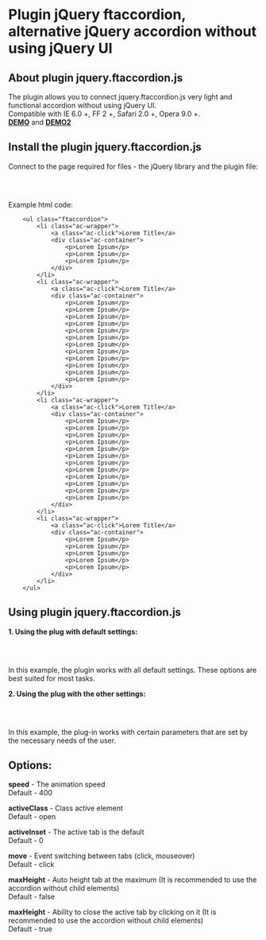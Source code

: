Plugin jQuery ftaccordion, alternative jQuery accordion without using jQuery UI
===========

## About plugin jquery.ftaccordion.js
The plugin allows you to connect jquery.ftaccordion.js very light and functional accordion without using jQuery UI.<br />
Сompatible with IE 6.0 +, FF 2 +, Safari 2.0 +, Opera 9.0 +.<br />
<strong><a target="_blang" title="Плагин jQuery ftaccordion DEMO" href="http://flintovich.ru/demo/ftaccordion/demo/demo.html">DEMO</a></strong>
and <strong><a target="_blang" title="Плагин jQuery ftaccordion DEMO" href="http://flintovich.ru/demo/ftaccordion/demo/demo2.html">DEMO2</a></strong>

## Install the plugin jquery.ftaccordion.js
Connect to the page required for files - the jQuery library and the plugin file:

<pre lang="js">
  <script type="text/javascript">
      <script src="js/jquery.js" type="text/javascript">
      <script src="js/jquery.ftaccordion.min.js" type="text/javascript">
  </script>
</pre> 
Example html code:

		<ul class="ftaccordion">
			<li class="ac-wrapper">
				<a class="ac-click">Lorem Title</a>
				<div class="ac-container">
					<p>Lorem Ipsum</p>
					<p>Lorem Ipsum</p>
					<p>Lorem Ipsum</p>
				</div>
			</li>
			<li class="ac-wrapper">
				<a class="ac-click">Lorem Title</a>
				<div class="ac-container">
					<p>Lorem Ipsum</p>
					<p>Lorem Ipsum</p>
					<p>Lorem Ipsum</p>
					<p>Lorem Ipsum</p>
					<p>Lorem Ipsum</p>
					<p>Lorem Ipsum</p>
					<p>Lorem Ipsum</p>
					<p>Lorem Ipsum</p>
					<p>Lorem Ipsum</p>
					<p>Lorem Ipsum</p>
					<p>Lorem Ipsum</p>
					<p>Lorem Ipsum</p>
				</div>
			</li>
			<li class="ac-wrapper">
				<a class="ac-click">Lorem Title</a>
				<div class="ac-container">
					<p>Lorem Ipsum</p>
					<p>Lorem Ipsum</p>
					<p>Lorem Ipsum</p>
					<p>Lorem Ipsum</p>
					<p>Lorem Ipsum</p>
					<p>Lorem Ipsum</p>
					<p>Lorem Ipsum</p>
					<p>Lorem Ipsum</p>
					<p>Lorem Ipsum</p>
					<p>Lorem Ipsum</p>
					<p>Lorem Ipsum</p>
					<p>Lorem Ipsum</p>
				</div>
			</li>
			<li class="ac-wrapper">
				<a class="ac-click">Lorem Title</a>
				<div class="ac-container">
					<p>Lorem Ipsum</p>
					<p>Lorem Ipsum</p>
					<p>Lorem Ipsum</p>
					<p>Lorem Ipsum</p>
					<p>Lorem Ipsum</p>
				</div>
			</li>
		</ul>	

## Using plugin jquery.ftaccordion.js
  
**1. Using the plug with default settings:**
<pre lang="js">
  <script type="text/javascript">
    $(document).ready(function(){
      $('.ftaccordion').ftaccordion();
    });
  </script>
</pre>
In this example, the plugin works with all default settings. These options are best suited for most tasks.

**2. Using the plug with the other settings:**
<pre lang="js">
  <script type="text/javascript">
    $(document).ready(function(){
      $('.ftaccordion').ftaccordion({
        speed: 500,
        activeClass: 'active',
        activeInset: 1,
        maxHeight: true
      });
    });
  </script>
</pre>
In this example, the plug-in works with certain parameters that are set by the necessary needs of the user.

## Options:
**speed** - The animation speed <br />
Default - 400

**activeClass** - Class active element  <br />
Default - open

**activeInset** - The active tab is the default  <br />
Default - 0

**move** - Event switching between tabs (click, mouseover)  <br />
Default - click

**maxHeight** - Auto height tab at the maximum (It is recommended to use the accordion without child elements)  <br />
Default - false

**maxHeight** - Ability to close the active tab by clicking on it (It is recommended to use the accordion without child elements)  <br />
Default - true
